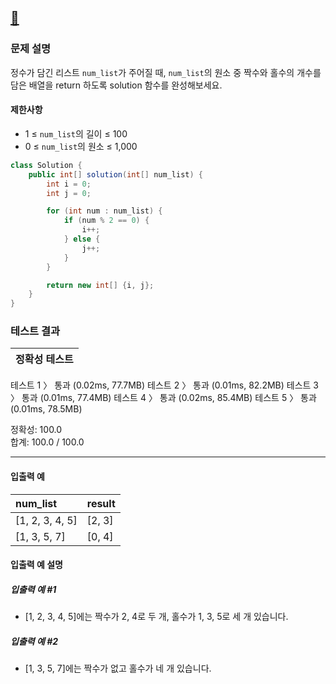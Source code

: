 ## [:link:](https://school.programmers.co.kr/learn/courses/30/lessons/120824?language=java)


### 문제 설명
정수가 담긴 리스트 `num_list`가 주어질 때, `num_list`의 원소 중 짝수와 홀수의 개수를 담은 배열을 return 하도록 solution 함수를 완성해보세요.
#### 제한사항
- 1 ≤ `num_list`의 길이 ≤ 100
- 0 ≤ `num_list`의 원소 ≤ 1,000
&nbsp;
```java
class Solution {
    public int[] solution(int[] num_list) {
        int i = 0;
        int j = 0;

        for (int num : num_list) {
            if (num % 2 == 0) {
                i++;
            } else {
                j++;
            }
        }

        return new int[] {i, j};
    }
}
```
### 테스트 결과

|정확성  테스트|
|--|
테스트 1 〉	통과 (0.02ms, 77.7MB)
테스트 2 〉	통과 (0.01ms, 82.2MB)
테스트 3 〉	통과 (0.01ms, 77.4MB)
테스트 4 〉	통과 (0.02ms, 85.4MB)
테스트 5 〉	통과 (0.01ms, 78.5MB)

정확성: 100.0   
합계: 100.0 / 100.0

---

#### 입출력 예
num_list|result
:--|:--
[1, 2, 3, 4, 5]|[2, 3]
[1, 3, 5, 7]|[0, 4]

#### 입출력 예 설명
##### 입출력 예 #1
- [1, 2, 3, 4, 5]에는 짝수가 2, 4로 두 개, 홀수가 1, 3, 5로 세 개 있습니다.
##### 입출력 예 #2
- [1, 3, 5, 7]에는 짝수가 없고 홀수가 네 개 있습니다.